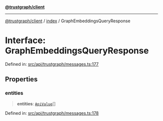 [**@trustgraph/client**](../../README.md)

***

[@trustgraph/client](../../README.md) / [index](../README.md) / GraphEmbeddingsQueryResponse

# Interface: GraphEmbeddingsQueryResponse

Defined in: [src/api/trustgraph/messages.ts:177](https://github.com/trustgraph-ai/trustgraph-ts-client/blob/4700024d623d01d40c50072d60c021f3b6c60b54/src/api/trustgraph/messages.ts#L177)

## Properties

### entities

> **entities**: [`ApiValue`](ApiValue.md)[]

Defined in: [src/api/trustgraph/messages.ts:178](https://github.com/trustgraph-ai/trustgraph-ts-client/blob/4700024d623d01d40c50072d60c021f3b6c60b54/src/api/trustgraph/messages.ts#L178)
